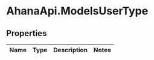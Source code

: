 # AhanaApi.ModelsUserType

## Properties
Name | Type | Description | Notes
------------ | ------------- | ------------- | -------------
